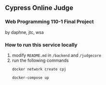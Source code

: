 ## Cypress Online Judge
### Web Programming 110-1 Final Project
by daphne, jtc, wsa

### How to run this service locally
1. modify `README.md` in `/backend` and `/judgecore`
2. run the following commands
    ``` shell
    docker network create cpj
    ```
    ``` shell
    docker-compose up
    ```